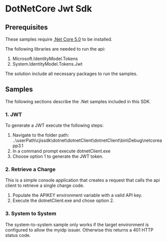# DotNetCore Jwt Sdk

## Prerequisites

These samples require [.Net Core 5.0](https://dotnet.microsoft.com/download) to be installed.

The following libraries are needed to run the api:
    <ol>
		<li>Microsoft.IdentityModel.Tokens</li>
		<li>System.IdentityModel.Tokens.Jwt</li>
	</ol>

The solution include all necessary packages to run the samples.	

## Samples

The following sections describe the .Net samples included in
this SDK.

### 1. JWT
To generate a JWT execute the following steps:

<ol>
 <li>Navigate to the folder path:
      ..\userPath\cjissdk\dotnet\dotnetClient\dotnetClient\bin\Debug\netcoreapp3.1
 </li>
 <li>In a command prompt execute dotnetClient.exe</li>
 <li>Choose option 1 to generate the JWT token.</li>
</ol>

### 2. Retrieve a Charge
This is a simple console application that creates a request that calls the api client to retrieve a single charge code.

<ol>
	<li> Populate the APIKEY environment variable with a valid API key.</li>
	<li> Execute the dotnetClient.exe and chose option 2.</li>
</ol>

### 3. System to System
The system-to-system sample only works if the target environment is configured to allow the myidp issuer. Otherwise this returns a 401 HTTP status code.